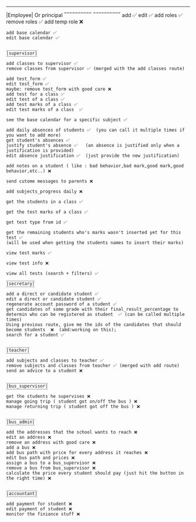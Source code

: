 __________     __________
|Employee| Or   principal
‾‾‾‾‾‾‾‾‾‾     ‾‾‾‾‾‾‾‾‾‾
add  ✅
edit ✅
add roles ✅
remove roles ✅
add temp role ❌

    add base calendar ✅
    edit base calendar ✅

    ____________
    |supervisor|
    ‾‾‾‾‾‾‾‾‾‾‾‾
    add classes to supervisor ✅
    remove classes from supervisor ✅ (merged with the add classes route)

    add test_form ✅
    edit test_form ✅
    maybe: remove test_form with good care ❌
    add test for a class ✅
    edit test of a class ✅
    add test marks of a class ✅
    edit test marks of a class  ✅

    see the base calendar for a specific subject ✅

    add daily absences of students ✅  (you can call it multiple times if you want to add more)
    get student's absences ✅  
    justify student's absence ✅   (an absence is justified only when a justification is provided)
    edit absence justification ✅  (just provide the new justification)

    add notes on a student ( like : bad behavior,bad mark,good mark,good behavior,etc..) ❌

    send cutome messages to parents ❌

    add subjects_progress daily ❌

    get the students in a class ✅
    
    get the test marks of a class ✅

    get test type from id ✅

    get the remaining students who's marks wasn't inserted yet for this test ✅
    (will be used when getting the students names to insert their marks)

    view test marks ✅

    view test info ❌

    view all tests (search + filters) ✅
    ___________
    |secretary|
    ‾‾‾‾‾‾‾‾‾‾‾
    add a direct or candidate student ✅
    edit a direct or candidate student ✅
    regenerate account password of a student ✅
    get candidates of some grade with their final_result_percentage to determin who can be registered as student  ✅ (can be called multiple times) 
    Using previous route, give me the ids of the candidates that should become students  ❌  (abd:working on this);
    search for a student ✅
     
    _________
    |teacher|
    ‾‾‾‾‾‾‾‾‾
    add subjects and classes to teacher ✅
    remove subjects and classes from teacher ✅ (merged with add route)
    send an advice to a student ❌

    ________________
    |bus_supervisor|
    ‾‾‾‾‾‾‾‾‾‾‾‾‾‾‾‾
    get the students he supervises ❌
    manage going trip ( student got on/off the bus ) ❌
    manage returning trip ( student got off the bus ) ❌
    
    ___________
    |bus_admin|
    ‾‾‾‾‾‾‾‾‾‾‾
    add the addresses that the school wants to reach ❌
    edit an address ❌
    remove an address with good care ❌
    add a bus ❌
    add bus path with price for every address it reaches ❌
    edit bus path and prices ❌
    assign a bus to a bus_supervisor ❌
    remove a bus from bus_supervisor ❌
    calculate the price every student should pay (just hit the button in the right time) ❌
    
    ____________
    |accountant|
    ‾‾‾‾‾‾‾‾‾‾‾‾
    add payment for student ❌
    edit payment of student ❌
    monitor the finiance stuff ❌

    



